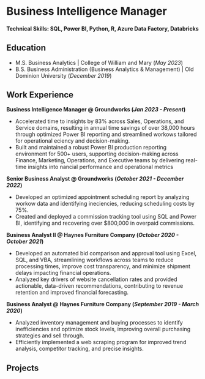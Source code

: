 # Business Intelligence Manager 

#### Technical Skills: SQL, Power BI, Python, R, Azure Data Factory, Databricks

## Education
- M.S. Business Analytics | College of William and Mary (_May 2023_)
- B.S. Business Administration (Business Analytics & Management) | Old Dominion University (_December 2019_)

## Work Experience 
**Business Intelligence Manager @ Groundworks (_Jan 2023 - Present_)**
- Accelerated time to insights by 83% across Sales, Operations, and Service domains, resulting in annual time savings of over
38,000 hours through optimized Power BI reporting and streamlined workows tailored for operational eciency and
decision-making.
- Built and maintained a robust Power BI production reporting environment for 500+ users, supporting decision-making across
Finance, Marketing, Operations, and Executive teams by delivering real-time insights into nancial performance and operational
metrics

**Senior Business Analyst @ Groundworks (_October 2021 - December 2022_)**
- Developed an optimized appointment scheduling report by analyzing workow data and identifying ineciencies,
reducing scheduling costs by 75%.
- Created and deployed a commission tracking tool using SQL and Power BI, identifying and recovering over $800,000
in overpaid commissions.

**Business Analyst II @ Haynes Furniture Company (_October 2020 - October 2021_)**
- Developed an automated bid comparison and approval tool using Excel, SQL, and VBA, streamlining workflows across teams to reduce processing times, improve cost transparency, and minimize shipment delays impacting financial operations.
- Analyzed key drivers of website cancellation rates and provided actionable, data-driven recommendations, contributing to revenue retention and improved financial forecasting.

**Business Analyst @ Haynes Furniture Company (_September 2019 - March 2020_)**
- Analyzed inventory management and buying processes to identify inefficiencies and optimize stock levels, improving overall purchasing strategies and sell through.
- Efficiently implemented a web scraping program for improved trend analysis, competitor tracking, and precise insights. 

## Projects
